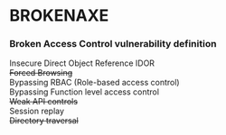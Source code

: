 <h1>BROKENAXE</h1>
<h3>Broken Access Control vulnerability definition</h3>
<p>Insecure Direct Object Reference IDOR<br>
<s>Forced Browsing</s><br>
Bypassing RBAC (Role-based access control)<br>
Bypassing Function level access control<br>
<s>Weak API controls</s><br>
Session replay<br>
<s>Directory traversal</s></p>


